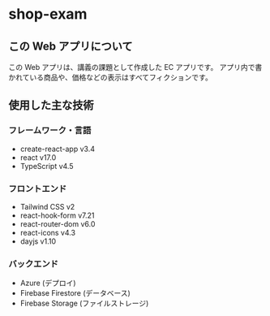 # shop-exam

## この Web アプリについて

この Web アプリは、講義の課題として作成した EC アプリです。
アプリ内で書かれている商品や、価格などの表示はすべてフィクションです。

## 使用した主な技術

### フレームワーク・言語

- create-react-app v3.4
- react v17.0
- TypeScript v4.5

### フロントエンド

- Tailwind CSS v2
- react-hook-form v7.21
- react-router-dom v6.0
- react-icons v4.3
- dayjs v1.10

### バックエンド

- Azure (デプロイ)
- Firebase Firestore (データベース)
- Firebase Storage (ファイルストレージ)
